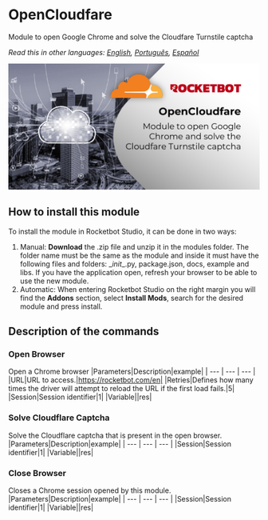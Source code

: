 



# OpenCloudfare
  
Module to open Google Chrome and solve the Cloudfare Turnstile captcha  

*Read this in other languages: [English](Manual_OpenCloudfare.md), [Português](Manual_OpenCloudfare.pr.md), [Español](Manual_OpenCloudfare.es.md)*
  
![banner](imgs/Banner_OpenCloudfare.jpg)
## How to install this module
  
To install the module in Rocketbot Studio, it can be done in two ways:
1. Manual: __Download__ the .zip file and unzip it in the modules folder. The folder name must be the same as the module and inside it must have the following files and folders: \__init__.py, package.json, docs, example and libs. If you have the application open, refresh your browser to be able to use the new module.
2. Automatic: When entering Rocketbot Studio on the right margin you will find the **Addons** section, select **Install Mods**, search for the desired module and press install.  


## Description of the commands

### Open Browser
  
Open a Chrome browser
|Parameters|Description|example|
| --- | --- | --- |
|URL|URL to access.|https://rocketbot.com/en|
|Retries|Defines how many times the driver will attempt to reload the URL if the first load fails.|5|
|Session|Session identifier|1|
|Variable||res|

### Solve Cloudflare Captcha
  
Solve the Cloudflare captcha that is present in the open browser.
|Parameters|Description|example|
| --- | --- | --- |
|Session|Session identifier|1|
|Variable||res|

### Close Browser
  
Closes a Chrome session opened by this module.
|Parameters|Description|example|
| --- | --- | --- |
|Session|Session identifier|1|
|Variable||res|
